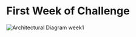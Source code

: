 # First Week of Challenge 

![Architectural Diagram week1](https://github.com/thakurnishu/10_Weeks_Of_CloudOps/assets/90508814/50f4dd7f-0c2d-4691-adaf-0b9442636671)
